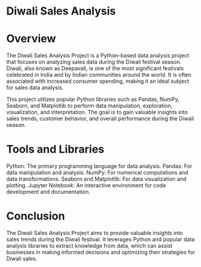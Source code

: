 # Diwali Sales Analysis

# Overview
The Diwali Sales Analysis Project is a Python-based data analysis project that focuses on analyzing sales data during the Diwali festival season. Diwali, also known as Deepavali, is one of the most significant festivals celebrated in India and by Indian communities around the world. It is often associated with increased consumer spending, making it an ideal subject for sales data analysis.

This project utilizes popular Python libraries such as Pandas, NumPy, Seaborn, and Matplotlib to perform data manipulation, exploration, visualization, and interpretation. The goal is to gain valuable insights into sales trends, customer behavior, and overall performance during the Diwali season.

# Tools and Libraries
Python: The primary programming language for data analysis.
Pandas: For data manipulation and analysis.
NumPy: For numerical computations and data transformations.
Seaborn and Matplotlib: For data visualization and plotting.
Jupyter Notebook: An interactive environment for code development and documentation.

# Conclusion
The Diwali Sales Analysis Project aims to provide valuable insights into sales trends during the Diwali festival. It leverages Python and popular data analysis libraries to extract knowledge from data, which can assist businesses in making informed decisions and optimizing their strategies for Diwali sales.
